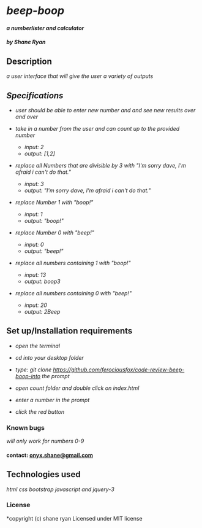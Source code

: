 # _beep-boop_

#### _a numberlister and calculator_

#### _by Shane Ryan_

## Description

_a user interface that will give the user a variety of outputs_

## _Specifications_

  * _user should be able to enter new number and and see new results over and over_

  * _take in a number from the user and can count up to the provided number_
    * _input: 2_
    * _output: [1,2]_

  * _replace all Numbers that are divisible by 3 with "I'm sorry dave, I'm afraid i can't do that."_
    * _input: 3_
    * _output: "I'm sorry dave, I'm afraid i can't do that."_

  * _replace Number 1 with "boop!"_
    * _input: 1_
    * _output: "boop!"_

  * _replace Number 0 with "beep!"_
    * _input: 0_
    * _output: "beep!"_

  * _replace all numbers containing 1 with "boop!"_
    * _input: 13_
    * _output: boop3_

  * _replace all numbers containing 0 with "beep!"_
      * _input: 20_
      * _output: 2Beep_




## Set up/Installation requirements

  * _open the terminal_

  * _cd into your desktop folder_

  * _type: git clone https://github.com/ferociousfox/code-review-beep-boop-into the prompt_

  * _open count folder and double click on index.html_

  * _enter a number in the prompt_

  * _click the red button_



### Known bugs

_will only work for numbers 0-9_

#### contact: onyx.shane@gmail.com

## Technologies used

_html css bootstrap javascript and jquery-3_

### License

*copyright (c) shane ryan
Licensed under MIT license
